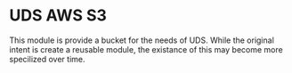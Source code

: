 # UDS AWS S3

This module is provide a bucket for the needs of UDS. While the original intent is create a reusable module, the existance of this may become more specilized over time.


